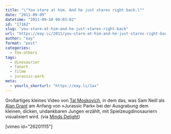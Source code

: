 ```yaml
---
title: "\"You stare at him. And he just stares right back.\""
date: "2011-09-09"
datetime: "2011-09-10 00:03:02"
id: "17162"
slug: "you-stare-at-him-and-he-just-stares-right-back"
url: "https://eay.cc/2011/you-stare-at-him-and-he-just-stares-right-back/"
author: "eay"
format: "post"
categories:
  - the-others
tags:
  - dinosaurier
  - fanart
  - filme
  - jurassic-park
meta:
  - yourls_shorturl: "https://eay.li/1ax"
---
```


Großartiges kleines Video von [Tal Moskovich](http://vimeo.com/talmoskovich), in dem das, was Sam Neill als [Alan Grant](http://www.imdb.com/media/rm589794816/ch0002035) am Anfang von »Jurassic Park« bei der Ausgrabung dem kleinen, dicken, undankbaren Jungen erzählt, mit Spielzeugdinosauriern visualisiert wird. (via [Minds Delight](http://www.mindsdelight.de/2011/08/jurassic-park-nachgespielt-mit-spielzeugdinosauriern/))

\[vimeo id="26201115"\]

